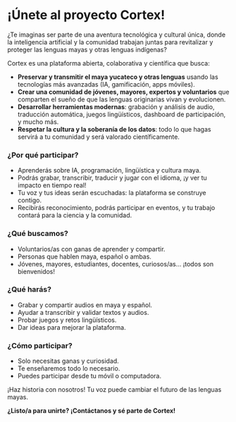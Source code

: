 # ¡Únete al proyecto Cortex!

¿Te imaginas ser parte de una aventura tecnológica y cultural única, donde la inteligencia artificial y la comunidad trabajan juntas para revitalizar y proteger las lenguas mayas y otras lenguas indígenas?

Cortex es una plataforma abierta, colaborativa y científica que busca:
- **Preservar y transmitir el maya yucateco y otras lenguas** usando las tecnologías más avanzadas (IA, gamificación, apps móviles).
- **Crear una comunidad de jóvenes, mayores, expertos y voluntarios** que comparten el sueño de que las lenguas originarias vivan y evolucionen.
- **Desarrollar herramientas modernas**: grabación y análisis de audio, traducción automática, juegos lingüísticos, dashboard de participación, y mucho más.
- **Respetar la cultura y la soberanía de los datos**: todo lo que hagas servirá a tu comunidad y será valorado científicamente.

### ¿Por qué participar?
- Aprenderás sobre IA, programación, lingüística y cultura maya.
- Podrás grabar, transcribir, traducir y jugar con el idioma, ¡y ver tu impacto en tiempo real!
- Tu voz y tus ideas serán escuchadas: la plataforma se construye contigo.
- Recibirás reconocimiento, podrás participar en eventos, y tu trabajo contará para la ciencia y la comunidad.

### ¿Qué buscamos?
- Voluntarios/as con ganas de aprender y compartir.
- Personas que hablen maya, español o ambas.
- Jóvenes, mayores, estudiantes, docentes, curiosos/as… ¡todos son bienvenidos!

### ¿Qué harás?
- Grabar y compartir audios en maya y español.
- Ayudar a transcribir y validar textos y audios.
- Probar juegos y retos lingüísticos.
- Dar ideas para mejorar la plataforma.

### ¿Cómo participar?
- Solo necesitas ganas y curiosidad.
- Te enseñaremos todo lo necesario.
- Puedes participar desde tu móvil o computadora.

¡Haz historia con nosotros! Tu voz puede cambiar el futuro de las lenguas mayas.

**¿Listo/a para unirte? ¡Contáctanos y sé parte de Cortex!**
